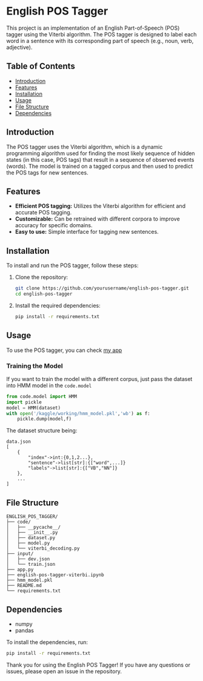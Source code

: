 # English POS Tagger

This project is an implementation of an English Part-of-Speech (POS) tagger using the Viterbi algorithm. The POS tagger is designed to label each word in a sentence with its corresponding part of speech (e.g., noun, verb, adjective).

## Table of Contents

- [Introduction](#introduction)
- [Features](#features)
- [Installation](#installation)
- [Usage](#usage)
- [File Structure](#file-structure)
- [Dependencies](#dependencies)


## Introduction

The POS tagger uses the Viterbi algorithm, which is a dynamic programming algorithm used for finding the most likely sequence of hidden states (in this case, POS tags) that result in a sequence of observed events (words). The model is trained on a tagged corpus and then used to predict the POS tags for new sentences.

## Features

- **Efficient POS tagging:** Utilizes the Viterbi algorithm for efficient and accurate POS tagging.
- **Customizable:** Can be retrained with different corpora to improve accuracy for specific domains.
- **Easy to use:** Simple interface for tagging new sentences.

## Installation

To install and run the POS tagger, follow these steps:

1. Clone the repository:
   ```bash
   git clone https://github.com/yourusername/english-pos-tagger.git
   cd english-pos-tagger
   ```

2. Install the required dependencies:
   ```bash
   pip install -r requirements.txt
   ```

## Usage

To use the POS tagger, you can check [my app](https://englishpostagger.streamlit.app/)

### Training the Model

If you want to train the model with a different corpus, just pass the dataset into HMM model in the `code.model`
```python
from code.model import HMM
import pickle
model = HMM(dataset)
with open('/kaggle/working/hmm_model.pkl','wb') as f:
    pickle.dump(model,f)
```
The dataset structure being:
```
data.json
[
    {
        "index"->int:{0,1,2...},
        "sentence"->list[str]:{["word",...]}
        "labels"->list[str]:{["VB","NN"]}
    },
    ...
]
```
## File Structure

```
ENGLISH_POS_TAGGER/
├── code/
│   ├── __pycache__/
│   ├── __init__.py
│   ├── dataset.py
│   ├── model.py
│   └── viterbi_decoding.py
├── input/
│   ├── dev.json
│   └── train.json
├── app.py
├── english-pos-tagger-viterbi.ipynb
├── hmm_model.pkl
├── README.md
└── requirements.txt

```

## Dependencies

- numpy
- pandas

To install the dependencies, run:

```bash
pip install -r requirements.txt
```



Thank you for using the English POS Tagger! If you have any questions or issues, please open an issue in the repository.
